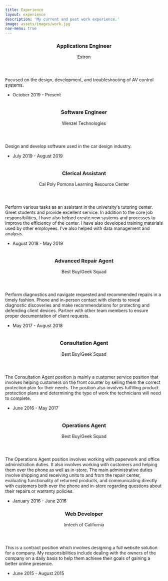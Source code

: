 ```yaml
---
title: Experience
layout: experience
description: 'My current and past work experience.'
image: assets/images/work.jpg
nav-menu: true
---
```


<!-- Main -->
<div id="main">

<!-- Two -->
<section id="two" class="spotlights">
	<section id="three">
	<div class="inner">
		<header class="major">
			<h3>Applications Engineer</h3>
			<p>Extron</p>
		</header>
		<p>Focused on the design, development, and troubleshooting of AV control systems.</p>
		<ul class="actions">
			<li><a style="pointer-events: none; cursor: default;" class="button">October 2019 - Present</a></li>
		</ul>
	</div>
</section>
	<section>
		<a class="image">
			<img src="assets/images/wenzel.jpg" alt="" data-position="center center" />
		</a>
		<div class="content">
			<div class="inner">
				<header class="major">
					<h3>Software Engineer</h3>
					<p>Wenzel Technologies</p>
				</header>
				<p>Design and develop software used in the car design industry.</p>
				<ul class="actions">
					<li><a style="pointer-events: none; cursor: default;" class="button">July 2019 - August 2019</a></li>
				</ul>
			</div>
		</div>
	</section>
	<section>
		<a class="image">
			<img src="assets/images/cpp.jpg" alt="" data-position="center center" />
		</a>
		<div class="content">
			<div class="inner">
				<header class="major">
					<h3>Clerical Assistant</h3>
					<p>Cal Poly Pomona Learning Resource Center</p>
				</header>
				<p>Perform various tasks as an assistant in the university's tutoring center. Greet students and provide excellent service. In addition to the core job responsibilities, I have also helped create new systems and processes to improve the efficiency of the center. I have also developed training materials used by other employees. I've also helped with data management and analysis.</p>
				<ul class="actions">
					<li><a style="pointer-events: none; cursor: default;" class="button">August 2018 - May 2019</a></li>
				</ul>
			</div>
		</div>
	</section>
	<section>
		<a class="image">
			<img src="assets/images/geek.jpg" alt="" data-position="top center" />
		</a>
		<div class="content">
			<div class="inner">
				<header class="major">
					<h3>Advanced Repair Agent</h3>
					<p>Best Buy/Geek Squad</p>
				</header>
				<p>Perform diagnostics and navigate requested and recommended repairs in a timely fashion. 
Phone and in-person contact with clients to reveal diagnostic discoveries and make recommendations for protecting and defending client devices.  Partner with other team members to ensure proper documentation of client requests.</p>
				<ul class="actions">
					<li><a style="pointer-events: none; cursor: default;" class="button">May 2017 - August 2018</a></li>
				</ul>
			</div>
		</div>
	</section>
	<section>
		<a class="image">
			<img src="assets/images/geek.jpg" alt="" data-position="25% 25%" />
		</a>
		<div class="content">
			<div class="inner">
				<header class="major">
					<h3>Consultation Agent</h3>
					<p>Best Buy/Geek Squad</p>
				</header>
				<p>The Consultation Agent position is mainly a customer service position that involves helping customers on the front counter by selling them the correct protection plan for their needs. The position also involves fulfilling product protection plans and determining the type of work the technicians will need to complete.</p>
				<ul class="actions">
					<li><a style="pointer-events: none; cursor: default;" class="button">June 2016 - May 2017</a></li>
				</ul>
			</div>
		</div>
	</section>
	<section>
		<a class="image">
			<img src="assets/images/geek.jpg" alt="" data-position="top center" />
		</a>
		<div class="content">
			<div class="inner">
				<header class="major">
					<h3>Operations Agent</h3>
					<p>Best Buy/Geek Squad</p>
				</header>
				<p>The Operations Agent position involves working with paperwork and office administration duties. It also involves working with customers and helping them over the phone as well as in-store. The main administrative duties involve shipping and receiving units to and from the repair center, evaluating functionality of returned products, and communicating directly with customers both over the phone and in-store regarding questions about their repairs or warranty policies.</p>
				<ul class="actions">
					<li><a style="pointer-events: none; cursor: default;" class="button">January 2016 - June 2016</a></li>
				</ul>
			</div>
		</div>
	</section>
</section>

<!-- Three -->
<section id="three">
	<div class="inner">
		<header class="major">
			<h3>Web Developer</h3>
			<p>Imtech of California</p>
		</header>
		<p>This is a contract position which involves designing a full website solution for a company. My responsibilities include dealing with the owners of the company on a daily basis to help them achieve their goals of gaining a better online presence.</p>
		<ul class="actions">
			<li><a style="pointer-events: none; cursor: default;" class="button">June 2015 - August 2015</a></li>
		</ul>
	</div>
</section>

</div>
